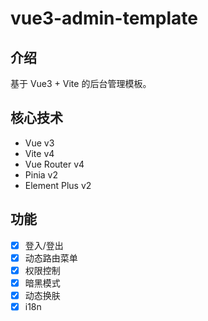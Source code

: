 # vue3-admin-template

## 介绍

基于 Vue3 + Vite 的后台管理模板。

## 核心技术

- Vue v3
- Vite v4
- Vue Router v4
- Pinia v2
- Element Plus v2

## 功能

- [x] 登入/登出
- [x] 动态路由菜单
- [x] 权限控制
- [x] 暗黑模式
- [x] 动态换肤
- [x] i18n

